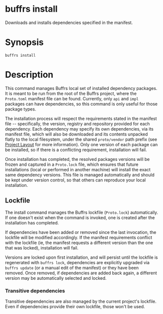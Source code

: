 # buffrs install

Downloads and installs dependencies specified in the manifest.

# Synopsis

`buffrs install`

# Description

This command manages Buffrs local set of installed dependency packages. It is meant to be run from the root of the Buffrs project, where the `Proto.toml` manifest file can be found. Currently, only `api` and `impl` packages can have dependencies, so this command is only useful for those package types.

The installation process will respect the requirements stated in the manifest file -- specifically, the version, registry and repository provided for each dependency. Each dependency may specify its own dependencies, via its manifest file, which will also be downloaded and its contents unpacked flatly to the local filesystem, under the shared `proto/vendor` path prefix (see [Project Layout](../guide/project-layout.md) for more information). Only one version of each package can be installed, so if there is a conflicting requirement, installation will fail.

Once installation has completed, the resolved packages versions will be frozen and captured in a `Proto.lock` file, which ensures that future installations (local or performed in another machine) will install the exact same dependency versions. This file is managed automatically and should be kept under version control, so that others can reproduce your local installation.

## Lockfile

The install command manages the Buffrs lockfile (`Proto.lock`) automatically. If one doesn't exist when the command is invoked, one is created after the installation has completed.

If dependencies have been added or removed since the last invocation, the lockfile will be modified accordingly. If the manifest requirements conflict with the lockfile (ie, the manifest requests a different version than the one that was locked), installation will fail.

Versions are locked upon first installation, and will persist until the lockfile is regenerated with `buffrs lock`, dependencies are explicitly upgraded via `buffrs update` (or a manual edit of the manifest) or they have been removed. Once removed, if dependencies are added back again, a different version may be automatically selected and locked.

### Transitive dependencies

Transitive dependencies are also managed by the current project's lockfile. Even if dependencies provide their own lockfile, those won't be used.
